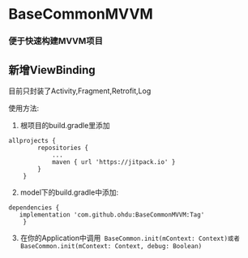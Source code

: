 # BaseCommonMVVM

###  便于快速构建MVVM项目


## 新增ViewBinding

目前只封装了Activity,Fragment,Retrofit,Log

使用方法:

1. 根项目的build.gradle里添加
```
allprojects {
		repositories {
			...
			maven { url 'https://jitpack.io' }
		}
	}
```

2.  model下的build.gradle中添加:
```
dependencies {
   implementation 'com.github.ohdu:BaseCommonMVVM:Tag'
	}
```
3. 在你的Application中调用``` BaseCommon.init(mContext: Context)或者BaseCommon.init(mContext: Context, debug: Boolean)```
